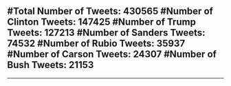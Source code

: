 #Total Number of Tweets: 430565 
#Number of Clinton Tweets: 147425
#Number of Trump Tweets: 127213
#Number of Sanders Tweets: 74532
#Number of Rubio Tweets: 35937
#Number of Carson Tweets: 24307
#Number of Bush Tweets: 21153
---
---
